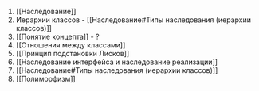 1. [[Наследование]]
2. Иерархии классов - [[Наследование#Типы наследования (иерархии классов)]]
3. [[Понятие концепта]] - ?
4. [[Отношения между классами]]
5. [[Принцип подстановки Лисков]]
6. [[Наследование интерфейса и наследование реализации]]
7. [[Наследование#Типы наследования (иерархии классов)]]
8. [[Полиморфизм]]
